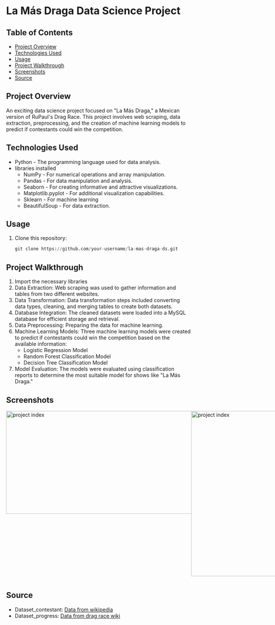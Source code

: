 # La Más Draga Data Science Project

## Table of Contents
+ [Project Overview](#Project-overview)
+ [Technologies Used](#Technologies-Used)
+ [Usage](#Usage)
+ [Project Walkthrough](#Project-Walkthrough)
+ [Screenshots](#Screenshots)
+ [Source](#Source)


## Project Overview
An exciting data science project focused on "La Más Draga," a Mexican version of RuPaul's Drag Race. This project involves web scraping, data extraction, preprocessing, and the creation of machine learning models to predict if contestants could win the competition.

## Technologies Used
+ Python - The programming language used for data analysis.
+ libraries installed
   + NumPy - For numerical operations and array manipulation.
   + Pandas - For data manipulation and analysis.
   + Seaborn - For creating informative and attractive visualizations.
   + Matplotlib.pyplot - For additional visualization capabilities.
   + Sklearn - For machine learning
   + BeautifulSoup - For data extraction.



## Usage
1. Clone this repository:
   ```python
   git clone https://github.com/your-username/la-mas-draga-ds.git 

## Project Walkthrough
1. Import the necessary libraries
2. Data Extraction: Web scraping was used to gather information and tables from two different websites.
3. Data Transformation: Data transformation steps included converting data types, cleaning, and merging tables to create both datasets.
4. Database Integration: The cleaned datasets were loaded into a MySQL database for efficient storage and retrieval.
5. Data Preprocessing: Preparing the data for machine learning.
6. Machine Learning Models: Three machine learning models were created to predict if contestants could win the competition based on the available information:
   - Logistic Regression Model
   - Random Forest Classification Model
   - Decision Tree Classification Model
7. Model Evaluation: The models were evaluated using classification reports to determine the most suitable model for shows like "La Más Draga."


## Screenshots
<div style="display: flex; flex-direction: row;">
  <img  style="margin-bottom: 10px;" src="https://github.com/NilArj/drag_show/blob/f8cb2353aba40be2d3ff2d79770da9acd264027e/images/Captura%20de%20pantalla%202023-10-14%20115158.png" alt="project index" width="600" height="280">
  <img  style="margin-bottom: 10px;" src="https://github.com/NilArj/drag_show/blob/f8cb2353aba40be2d3ff2d79770da9acd264027e/images/Captura%20de%20pantalla%202023-10-14%20115744.png" alt="project index" width="500" height="450">

</div>


## Source
- Dataset_contestant: [Data from wikipedia](https://es.wikipedia.org/wiki/La_M%C3%A1s_Draga_(M%C3%A9xico))
- Dataset_progress: [Data from drag race wiki](https://rupaulsdragrace.fandom.com/wiki/La_M%C3%A1s_Draga_(Season_3)#Scores_Overall)


